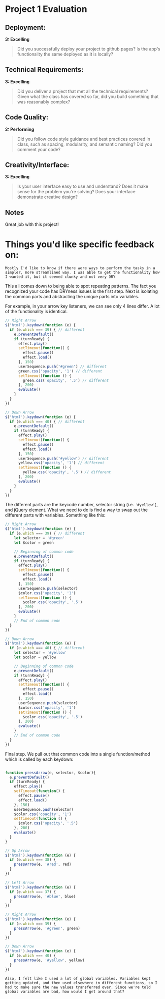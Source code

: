 # Project 1 Evaluation

## Deployment:
**3: Excelling**
> Did you successfully deploy your project to github pages? Is the app's functionality the same deployed as it is locally?

## Technical Requirements:
**3: Excelling**
> Did you deliver a project that met all the technical requirements? Given what the class has covered so far, did you build something that was reasonably complex?

## Code Quality:
**2: Performing**
> Did you follow code style guidance and best practices covered in class, such as spacing, modularity, and semantic naming? Did you comment your code?

## Creativity/Interface:
**3: Excelling**
> Is your user interface easy to use and understand? Does it make sense for the problem you're solving? Does your interface demonstrate creative design?


## Notes

Great job with this project!

# Things you'd like specific feedback on:

`Mostly I'd like to know if there were ways to perform the tasks in a simpler, more streamlined way. I was able to get the functionality how I wanted it, but it seemed clunky and not very DRY`

This all comes down to being able to spot repeating patterns. The fact you recognized your code has DRYness issues is the first step. Next is isolating the common parts and abstracting the unique parts into variables.

For example, in your arrow key listeners, we can see only 4 lines differ. A lot of the functionality is identical.

```js
// Right Arrow
$('html').keydown(function (e) {
  if (e.which === 39) { // different
    e.preventDefault()
    if (turnReady) {
      effect.play()
      setTimeout(function() {
        effect.pause()
        effect.load()
      }, 150)
      userSequence.push('#green') // different
      green.css('opacity', '1') // different
      setTimeout(function () {
        green.css('opacity', '.5') // different
      }, 200)
      evaluate()
    }
  }
})

// Down Arrow
$('html').keydown(function (e) {
  if (e.which === 40) { // different
    e.preventDefault()
    if (turnReady) {
      effect.play()
      setTimeout(function() {
        effect.pause()
        effect.load()
      }, 150)
      userSequence.push('#yellow') // different
      yellow.css('opacity', '1') // different
      setTimeout(function () {
        yellow.css('opacity', '.5') // different
      }, 200)
      evaluate()
    }
  }
})
```

The different parts are the keycode number, selector string (i.e. `'#yellow'`), and jQuery element. What we need to do is find a way to swap out the different parts with variables. Something like this:

```js
// Right Arrow
$('html').keydown(function (e) {
  if (e.which === 39) { // different
    let selector = '#green'
    let $color = green

    // Beginning of common code
    e.preventDefault()
    if (turnReady) {
      effect.play()
      setTimeout(function() {
        effect.pause()
        effect.load()
      }, 150)
      userSequence.push(selector)
      $color.css('opacity', '1')
      setTimeout(function () {
        $color.css('opacity', '.5')
      }, 200)
      evaluate()
    }
    // End of common code
  }
})

// Down Arrow
$('html').keydown(function (e) {
  if (e.which === 40) { // different
    let selector = '#yellow'
    let $color = yellow

    // Beginning of common code
    e.preventDefault()
    if (turnReady) {
      effect.play()
      setTimeout(function() {
        effect.pause()
        effect.load()
      }, 150)
      userSequence.push(selector)
      $color.css('opacity', '1')
      setTimeout(function () {
        $color.css('opacity', '.5')
      }, 200)
      evaluate()
    }
    // End of common code
  }
})
```

Final step. We pull out that common code into a single function/method which is called by each keydown:

```js

function pressArrow(e, selector, $color){
  e.preventDefault()
  if (turnReady) {
    effect.play()
    setTimeout(function() {
      effect.pause()
      effect.load()
    }, 150)
    userSequence.push(selector)
    $color.css('opacity', '1')
    setTimeout(function () {
      $color.css('opacity', '.5')
    }, 200)
    evaluate()
  }
}

// Up Arrow
$('html').keydown(function (e) {
  if (e.which === 38) {
    pressArrow(e, '#red', red)
  }
})

// Left Arrow
$('html').keydown(function (e) {
  if (e.which === 37) {
    pressArrow(e, '#blue', blue)
  }
})

// Right Arrow
$('html').keydown(function (e) {
  if (e.which === 39) {
    pressArrow(e, '#green', green)
  }
})

// Down Arrow
$('html').keydown(function (e) {
  if (e.which === 40) {
    pressArrow(e, '#yellow', yellow)
  }
})
```

`Also, I felt like I used a lot of global variables. Variables kept getting updated, and then used elsewhere in different functions, so I had to make sure the new values transferred over. Since we're told global variables are bad, how would I get around that?`

<!--  -->